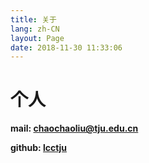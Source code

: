 ```yaml
---
title: 关于
lang: zh-CN
layout: Page
date: 2018-11-30 11:33:06
---
```


# 个人
**mail: chaochaoliu@tju.edu.cn**

**github: [lcctju](https://github.com/lcctju)**
